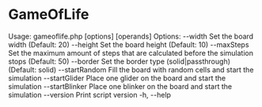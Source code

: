 # GameOfLife

Usage: gameoflife.php [options] [operands]
Options:
  --width <arg>           Set the board width (Default: 20)
  --height <arg>          Set the board height (Default: 10)
  --maxSteps <arg>        Set the maximum amount of steps that are calculated before the simulation stops (Default: 50)
  --border <arg>          Set the border type (solid|passthrough) (Default: solid)
  --startRandom           Fill the board with random cells and start the simulation
  --startGlider           Place one glider on the board and start the simulation
  --startBlinker          Place one blinker on the board and start the simulation
  --version               Print script version
  -h, --help